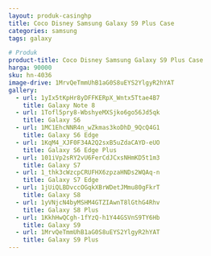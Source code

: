 ```yaml
---
layout: produk-casinghp
title: Coco Disney Samsung Galaxy S9 Plus Case
categories: samsung
tags: galaxy

# Produk
product-title: Coco Disney Samsung Galaxy S9 Plus Case
harga: 90000
sku: hn-4036
image-drive: 1MrvQeTmmUhB1aG0S8uEYS2YlgyR2hYAT
gallery:
  - url: 1yIx5tKpHr8yDFFKERpX_Wntx5Ttae4B7
    title: Galaxy Note 8
  - url: 1Tofl5pry8-WbshyeMXSjko6go56Jd5qk
    title: Galaxy S6
  - url: 1MC1EhcNNR4n_wZkmas3koDhD_9QcQ4G1
    title: Galaxy S6 Edge
  - url: 1KqM4_XJF0F34A2Q2sxB5uZdaCAYD-eUO
    title: Galaxy S6 Edge Plus
  - url: 101iVp2sRY2vU6FerCdJCxsNHmKD5t1m3
    title: Galaxy S7
  - url: 1_thk3cWzcpCRUFHX6zpzaHNDs2WQAq-n
    title: Galaxy S7 Edge
  - url: 1jUiQLBDvccOGqkXBrWDetJMmu80gFkrT
    title: Galaxy S8
  - url: 1yVNjcN4byMSHM4GTZIAwnT8lGthG4Rhv
    title: Galaxy S8 Plus
  - url: 1KkhHwQCgh-1fYzQ-h1Y44GSVnS9TY6Hb
    title: Galaxy S9
  - url: 1MrvQeTmmUhB1aG0S8uEYS2YlgyR2hYAT
    title: Galaxy S9 Plus
---
```

